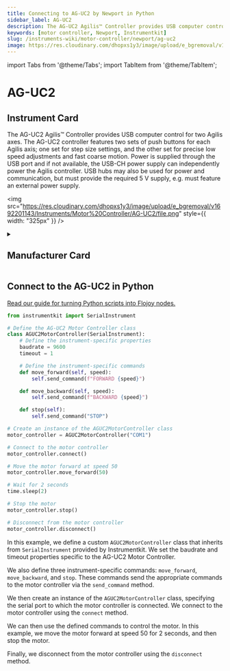 ```yaml
---
title: Connecting to AG-UC2 by Newport in Python
sidebar_label: AG-UC2
description: The AG-UC2 Agilis™ Controller provides USB computer control for two Agilis axes. The AG-UC2 controller features two sets of push buttons for each Agilis axis; one set for step size settings, and the other set for precise low speed adjustments and fast coarse motion. Power is supplied through the USB port and if not available, the USB-CH power supply can independently power the Agilis controller. USB hubs may also be used for power and communication, but must provide the required 5 V supply, e.g. must feature an external power supply.
keywords: [motor controller, Newport, Instrumentkit]
slug: /instruments-wiki/motor-controller/newport/ag-uc2
image: https://res.cloudinary.com/dhopxs1y3/image/upload/e_bgremoval/v1692201143/Instruments/Motor%20Controller/AG-UC2/file.png
---
```


import Tabs from '@theme/Tabs';
import TabItem from '@theme/TabItem';

# AG-UC2

## Instrument Card

<div className="flex">

<div>

The AG-UC2 Agilis™ Controller provides USB computer control for two Agilis axes. The AG-UC2 controller features two sets of push buttons for each Agilis axis; one set for step size settings, and the other set for precise low speed adjustments and fast coarse motion. Power is supplied through the USB port and if not available, the USB-CH power supply can independently power the Agilis controller. USB hubs may also be used for power and communication, but must provide the required 5 V supply, e.g. must feature an external power supply.

</div>

<img src="https://res.cloudinary.com/dhopxs1y3/image/upload/e_bgremoval/v1692201143/Instruments/Motor%20Controller/AG-UC2/file.png" style={{ width: "325px" }} />

</div>

<details>
<summary><h2>Manufacturer Card</h2></summary>

<img src="https://res.cloudinary.com/dhopxs1y3/image/upload/e_bgremoval/v1692125992/Instruments/Vendor%20Logos/Newport.png" style={{ width: "100%", height: "150px",objectFit: "cover" }} />

Newport provides a wide range of photonics technology and products designed to enhance the capabilities and productivity of our customers' applications. <a href="https://www.newport.com/">Website</a>.

<ul>
  <li>Headquarters: Irvine, California, United States</li>
  <li>Yearly Revenue (millions, USD): 3500.0</li>
</ul>
</details>

## Connect to the AG-UC2 in Python

[Read our guide for turning Python scripts into Flojoy nodes.](https://docs.flojoy.ai/custom-nodes/creating-custom-node/)


<Tabs>
<TabItem value="Instrumentkit" label="Instrumentkit">


```python
from instrumentkit import SerialInstrument

# Define the AG-UC2 Motor Controller class
class AGUC2MotorController(SerialInstrument):
    # Define the instrument-specific properties
    baudrate = 9600
    timeout = 1

    # Define the instrument-specific commands
    def move_forward(self, speed):
        self.send_command(f"FORWARD {speed}")

    def move_backward(self, speed):
        self.send_command(f"BACKWARD {speed}")

    def stop(self):
        self.send_command("STOP")

# Create an instance of the AGUC2MotorController class
motor_controller = AGUC2MotorController("COM1")

# Connect to the motor controller
motor_controller.connect()

# Move the motor forward at speed 50
motor_controller.move_forward(50)

# Wait for 2 seconds
time.sleep(2)

# Stop the motor
motor_controller.stop()

# Disconnect from the motor controller
motor_controller.disconnect()
```

In this example, we define a custom `AGUC2MotorController` class that inherits from `SerialInstrument` provided by Instrumentkit. We set the baudrate and timeout properties specific to the AG-UC2 Motor Controller.

We also define three instrument-specific commands: `move_forward`, `move_backward`, and `stop`. These commands send the appropriate commands to the motor controller via the `send_command` method.

We then create an instance of the `AGUC2MotorController` class, specifying the serial port to which the motor controller is connected. We connect to the motor controller using the `connect` method.

We can then use the defined commands to control the motor. In this example, we move the motor forward at speed 50 for 2 seconds, and then stop the motor.

Finally, we disconnect from the motor controller using the `disconnect` method.

</TabItem>
</Tabs>